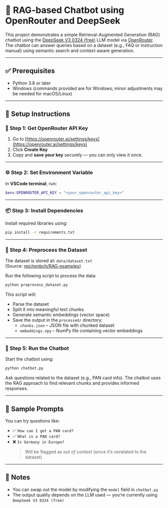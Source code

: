 # 🧠 RAG-based Chatbot using OpenRouter and DeepSeek

This project demonstrates a simple Retrieval-Augmented Generation (RAG) chatbot using the [DeepSeek V3 0324 (free)](https://openrouter.ai/tngtech/deepseek-r1t2-chimera:free) LLM model via [OpenRouter](https://openrouter.ai). The chatbot can answer queries based on a dataset (e.g., FAQ or instruction manual) using semantic search and context-aware generation.

---

## ✅ Prerequisites

- Python 3.8 or later
- Windows (commands provided are for Windows; minor adjustments may be needed for macOS/Linux)

---

## 🚀 Setup Instructions

### 🔑 Step 1: Get OpenRouter API Key

1. Go to [https://openrouter.ai/settings/keys](https://openrouter.ai/settings/keys)
2. Click **Create Key**
3. Copy and **save your key** securely — you can only view it once.

---

### ⚙️ Step 2: Set Environment Variable

In **VSCode terminal**, run:

```powershell
$env:OPENROUTER_API_KEY = "<your_openrouter_api_key>"
```

---

### 📦 Step 3: Install Dependencies

Install required libraries using:

```bash
pip install -r requirements.txt
```

---

### 🧹 Step 4: Preprocess the Dataset

The dataset is stored at: `data/dataset.txt`  
(Source: [reichenbch/RAG-examples](https://github.com/reichenbch/RAG-examples/blob/main/dataset.txt))

Run the following script to process the data:

```bash
python preprocess_dataset.py
```

This script will:

- Parse the dataset
- Split it into meaningful text chunks
- Generate semantic embeddings (vector space)
- Save the output in the `processed/` directory:
  - `chunks.json` – JSON file with chunked dataset
  - `embeddings.npy` – NumPy file containing vector embeddings

---

### 💬 Step 5: Run the Chatbot

Start the chatbot using:

```bash
python chatbot.py
```

Ask questions related to the dataset (e.g., PAN card info). The chatbot uses the RAG approach to find relevant chunks and provides informed responses.

---

## 🧪 Sample Prompts

You can try questions like:

- ✅ `How can I get a PAN card?`
- ✅ `What is a PAN card?`
- ❌ `Is Germany in Europe?`
  > Will be flagged as _out of context_ (since it’s unrelated to the dataset)

---

## 📌 Notes

- You can swap out the model by modifying the `model` field in `chatbot.py`
- The output quality depends on the LLM used — you're currently using `DeepSeek V3 0324 (free)`
